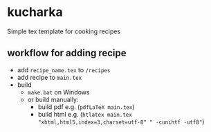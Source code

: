 # kucharka

Simple tex template for cooking recipes

## workflow for adding recipe

- add `recipe_name.tex` to `/recipes`
- add recipe to `main.tex`
- build
	- `make.bat` on Windows
	- or build manually:
		- build pdf e.g. (`pdfLaTeX main.tex`)
		- build html e.g. (`htlatex main.tex "xhtml,html5,index=3,charset=utf-8" " -cunihtf -utf8"`)

